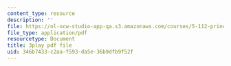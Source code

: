 ```yaml
---
content_type: resource
description: ''
file: https://ol-ocw-studio-app-qa.s3.amazonaws.com/courses/5-112-principles-of-chemical-science-fall-2005/346b7433c2aaf593da5e36b9dfb9f52f_UqQRXRtvM9o.pdf
file_type: application/pdf
resourcetype: Document
title: 3play pdf file
uid: 346b7433-c2aa-f593-da5e-36b9dfb9f52f
---
```

